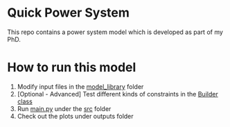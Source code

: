 # Quick Power System
 This repo contains a power system model which is developed as part of my PhD.

# How to run this model
1. Modify input files in the [model_library](model_library/) folder
2. [Optional - Advanced] Test different kinds of constraints in the [Builder class](src/core/builder.py/)
3. Run [main.py](src/main.py) under the [src](src/) folder
4. Check out the plots under outputs folder
